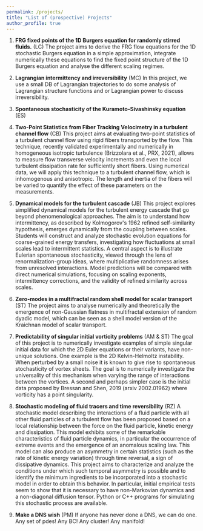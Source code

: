 ```yaml
---
permalink: /projects/
title: "List of (prospective) Projects"
author_profile: true
---
```


1. **FRG fixed points of the 1D Burgers equation for randomly stirred fluids.** (LC) The project aims to derive the FRG flow equations for the 1D stochastic Burgers equation in a simple approximation, integrate numerically these equations to find the fixed point structure of the 1D Burgers equation and analyse the different scaling regimes.

1. **Lagrangian intermittency and irreversibility**  (MC)
In this project, we use a small DB of Lagrangian trajectories to do some analysis of
Lagrangian structure functions and or Lagrangian power to discuss
irreversibility.

1. **Spontaneous stochasticity of the Kuramoto-Sivashinsky equation**  (ES)

1. **Two-Point Statistics from Fiber Tracking Velocimetry in a turbulent channel flow** (CB)
This project aims at evaluating two-point statistics of a turbulent channel flow using rigid fibers transported by the flow. This technique, recently validated experimentally and numerically in homogeneous isotropic turbulence (Brizzolara et al., PRX, 2021), allows to measure flow transverse velocity increments and even the local turbulent dissipation rate for sufficiently short fibers. Using numerical data, we will apply this technique to a turbulent channel flow, which is inhomogenous and anisotropic. The length and inertia of the fibers will be varied to quantify the effect of these parameters on the measurements.

1. **Dynamical models for the turbulent cascade** (JB)
This project explores simplified dynamical models for the turbulent energy cascade that go beyond phenomenological approaches. The aim is to understand how intermittency, as described by Kolmogorov's 1962 refined self-similarity hypothesis, emerges dynamically from the coupling between scales. Students will construct and analyze stochastic evolution equations for coarse-grained energy transfers, investigating how fluctuations at small scales lead to intermittent statistics. A central aspect is to illustrate Eulerian spontaneous stochasticity, viewed through the lens of renormalization-group ideas, where multiplicative randomness arises from unresolved interactions. Model predictions will be compared with direct numerical simulations, focusing on scaling exponents, intermittency corrections, and the validity of refined similarity across scales.


1. **Zero-modes in a multifractal random shell model for scalar transport** (ST)
The project aims to analyse numerically and theoretically the emergence of non-Gaussian flatness in multifractal extension of random dyadic model, which can be seen as a shell model version of the Kraichnan model of scalar transport.

1. **Predictability of singular initial vorticity problems** (AM & ST)
The goal of this project is to numerically  investigate examples of simple singular initial data  for which the 2D Euler equations or their variants,  have non-unique solutions.
One example is the 2D Kelvin-Helmoltz instability. When perturbed by a small noise it is known to give rise to spontaneous stochasticity of vortex sheets. The goal is to numerically investigate the universality of this mechanism when varying the range of interactions between the vortices. 
A second and perhaps simpler case is the initial data proposed by Bressan and Shen, 2019 (arxiv 2002.01962) where   vorticity has a point singularity.

1. **Stochastic modeling of fluid tracers and time reversibility** (RZ)
A stochastic model describing the interactions of a fluid particle with all other fluid particles of a turbulent flow has been proposed based on a local relationship between the force on the fluid particle, kinetic energy and dissipation. This model exhibits some of the remarkable characteristics of fluid particle dynamics, in particular the occurrence of extreme events and the emergence of an anomalous scaling law. This model can also produce an asymmetry in certain statistics (such as the rate of kinetic energy variation) through time reversal, a sign of dissipative dynamics. This project aims to characterize and analyze the conditions under which such temporal asymmetry is possible and to identify the minimum ingredients to be incorporated into a stochastic model in order to obtain this behavior. In particular, initial empirical tests seem to show that it is necessary to have non-Markovian dynamics and a non-diagonal diffusion tensor. Python or C++ programs for simulating this stochastic process are available.

1. **Make a DNS wish** (PM)
If anyone has never done a DNS, we can do one. Any set of pdes! Any BC! Any cluster! Any manifold!
 
